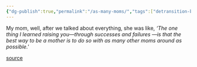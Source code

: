 ```yaml
---
{"dg-publish":true,"permalink":"/as-many-moms/","tags":["detransition-baby"],"created":"","updated":""}
---
```


My mom, well, after we talked about everything, she was like, *‘The one thing I learned raising you—through successes and failures —is that the best way to be a mother is to do so with as many other moms around as possible.'*

[source](https://www.goodreads.com/book/show/48890225-detransition-baby)
